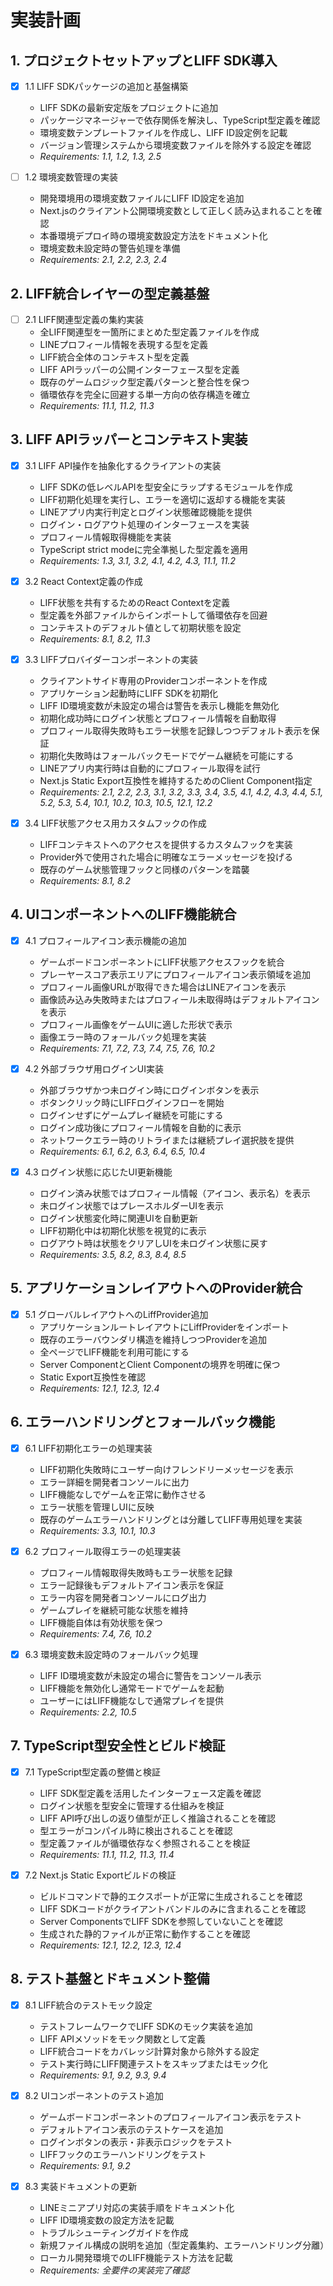 # 実装計画

## 1. プロジェクトセットアップとLIFF SDK導入

- [x] 1.1 LIFF SDKパッケージの追加と基盤構築
  - LIFF SDKの最新安定版をプロジェクトに追加
  - パッケージマネージャーで依存関係を解決し、TypeScript型定義を確認
  - 環境変数テンプレートファイルを作成し、LIFF ID設定例を記載
  - バージョン管理システムから環境変数ファイルを除外する設定を確認
  - _Requirements: 1.1, 1.2, 1.3, 2.5_

- [ ] 1.2 環境変数管理の実装
  - 開発環境用の環境変数ファイルにLIFF ID設定を追加
  - Next.jsのクライアント公開環境変数として正しく読み込まれることを確認
  - 本番環境デプロイ時の環境変数設定方法をドキュメント化
  - 環境変数未設定時の警告処理を準備
  - _Requirements: 2.1, 2.2, 2.3, 2.4_

## 2. LIFF統合レイヤーの型定義基盤

- [ ] 2.1 LIFF関連型定義の集約実装
  - 全LIFF関連型を一箇所にまとめた型定義ファイルを作成
  - LINEプロフィール情報を表現する型を定義
  - LIFF統合全体のコンテキスト型を定義
  - LIFF APIラッパーの公開インターフェース型を定義
  - 既存のゲームロジック型定義パターンと整合性を保つ
  - 循環依存を完全に回避する単一方向の依存構造を確立
  - _Requirements: 11.1, 11.2, 11.3_

## 3. LIFF APIラッパーとコンテキスト実装

- [x] 3.1 LIFF API操作を抽象化するクライアントの実装
  - LIFF SDKの低レベルAPIを型安全にラップするモジュールを作成
  - LIFF初期化処理を実行し、エラーを適切に返却する機能を実装
  - LINEアプリ内実行判定とログイン状態確認機能を提供
  - ログイン・ログアウト処理のインターフェースを実装
  - プロフィール情報取得機能を実装
  - TypeScript strict modeに完全準拠した型定義を適用
  - _Requirements: 1.3, 3.1, 3.2, 4.1, 4.2, 4.3, 11.1, 11.2_

- [x] 3.2 React Context定義の作成
  - LIFF状態を共有するためのReact Contextを定義
  - 型定義を外部ファイルからインポートして循環依存を回避
  - コンテキストのデフォルト値として初期状態を設定
  - _Requirements: 8.1, 8.2, 11.3_

- [x] 3.3 LIFFプロバイダーコンポーネントの実装
  - クライアントサイド専用のProviderコンポーネントを作成
  - アプリケーション起動時にLIFF SDKを初期化
  - LIFF ID環境変数が未設定の場合は警告を表示し機能を無効化
  - 初期化成功時にログイン状態とプロフィール情報を自動取得
  - プロフィール取得失敗時もエラー状態を記録しつつデフォルト表示を保証
  - 初期化失敗時はフォールバックモードでゲーム継続を可能にする
  - LINEアプリ内実行時は自動的にプロフィール取得を試行
  - Next.js Static Export互換性を維持するためのClient Component指定
  - _Requirements: 2.1, 2.2, 2.3, 3.1, 3.2, 3.3, 3.4, 3.5, 4.1, 4.2, 4.3, 4.4, 5.1, 5.2, 5.3, 5.4, 10.1, 10.2, 10.3, 10.5, 12.1, 12.2_

- [x] 3.4 LIFF状態アクセス用カスタムフックの作成
  - LIFFコンテキストへのアクセスを提供するカスタムフックを実装
  - Provider外で使用された場合に明確なエラーメッセージを投げる
  - 既存のゲーム状態管理フックと同様のパターンを踏襲
  - _Requirements: 8.1, 8.2_

## 4. UIコンポーネントへのLIFF機能統合

- [x] 4.1 プロフィールアイコン表示機能の追加
  - ゲームボードコンポーネントにLIFF状態アクセスフックを統合
  - プレーヤースコア表示エリアにプロフィールアイコン表示領域を追加
  - プロフィール画像URLが取得できた場合はLINEアイコンを表示
  - 画像読み込み失敗時またはプロフィール未取得時はデフォルトアイコンを表示
  - プロフィール画像をゲームUIに適した形状で表示
  - 画像エラー時のフォールバック処理を実装
  - _Requirements: 7.1, 7.2, 7.3, 7.4, 7.5, 7.6, 10.2_

- [x] 4.2 外部ブラウザ用ログインUI実装
  - 外部ブラウザかつ未ログイン時にログインボタンを表示
  - ボタンクリック時にLIFFログインフローを開始
  - ログインせずにゲームプレイ継続を可能にする
  - ログイン成功後にプロフィール情報を自動的に表示
  - ネットワークエラー時のリトライまたは継続プレイ選択肢を提供
  - _Requirements: 6.1, 6.2, 6.3, 6.4, 6.5, 10.4_

- [x] 4.3 ログイン状態に応じたUI更新機能
  - ログイン済み状態ではプロフィール情報（アイコン、表示名）を表示
  - 未ログイン状態ではプレースホルダーUIを表示
  - ログイン状態変化時に関連UIを自動更新
  - LIFF初期化中は初期化状態を視覚的に表示
  - ログアウト時は状態をクリアしUIを未ログイン状態に戻す
  - _Requirements: 3.5, 8.2, 8.3, 8.4, 8.5_

## 5. アプリケーションレイアウトへのProvider統合

- [x] 5.1 グローバルレイアウトへのLiffProvider追加
  - アプリケーションルートレイアウトにLiffProviderをインポート
  - 既存のエラーバウンダリ構造を維持しつつProviderを追加
  - 全ページでLIFF機能を利用可能にする
  - Server ComponentとClient Componentの境界を明確に保つ
  - Static Export互換性を確認
  - _Requirements: 12.1, 12.3, 12.4_

## 6. エラーハンドリングとフォールバック機能

- [x] 6.1 LIFF初期化エラーの処理実装
  - LIFF初期化失敗時にユーザー向けフレンドリーメッセージを表示
  - エラー詳細を開発者コンソールに出力
  - LIFF機能なしでゲームを正常に動作させる
  - エラー状態を管理しUIに反映
  - 既存のゲームエラーハンドリングとは分離してLIFF専用処理を実装
  - _Requirements: 3.3, 10.1, 10.3_

- [x] 6.2 プロフィール取得エラーの処理実装
  - プロフィール情報取得失敗時もエラー状態を記録
  - エラー記録後もデフォルトアイコン表示を保証
  - エラー内容を開発者コンソールにログ出力
  - ゲームプレイを継続可能な状態を維持
  - LIFF機能自体は有効状態を保つ
  - _Requirements: 7.4, 7.6, 10.2_

- [x] 6.3 環境変数未設定時のフォールバック処理
  - LIFF ID環境変数が未設定の場合に警告をコンソール表示
  - LIFF機能を無効化し通常モードでゲームを起動
  - ユーザーにはLIFF機能なしで通常プレイを提供
  - _Requirements: 2.2, 10.5_

## 7. TypeScript型安全性とビルド検証

- [x] 7.1 TypeScript型定義の整備と検証
  - LIFF SDK型定義を活用したインターフェース定義を確認
  - ログイン状態を型安全に管理する仕組みを検証
  - LIFF API呼び出しの返り値型が正しく推論されることを確認
  - 型エラーがコンパイル時に検出されることを確認
  - 型定義ファイルが循環依存なく参照されることを検証
  - _Requirements: 11.1, 11.2, 11.3, 11.4_

- [x] 7.2 Next.js Static Exportビルドの検証
  - ビルドコマンドで静的エクスポートが正常に生成されることを確認
  - LIFF SDKコードがクライアントバンドルのみに含まれることを確認
  - Server ComponentsでLIFF SDKを参照していないことを確認
  - 生成された静的ファイルが正常に動作することを確認
  - _Requirements: 12.1, 12.2, 12.3, 12.4_

## 8. テスト基盤とドキュメント整備

- [x] 8.1 LIFF統合のテストモック設定
  - テストフレームワークでLIFF SDKのモック実装を追加
  - LIFF APIメソッドをモック関数として定義
  - LIFF統合コードをカバレッジ計算対象から除外する設定
  - テスト実行時にLIFF関連テストをスキップまたはモック化
  - _Requirements: 9.1, 9.2, 9.3, 9.4_

- [x] 8.2 UIコンポーネントのテスト追加
  - ゲームボードコンポーネントのプロフィールアイコン表示をテスト
  - デフォルトアイコン表示のテストケースを追加
  - ログインボタンの表示・非表示ロジックをテスト
  - LIFFフックのエラーハンドリングをテスト
  - _Requirements: 9.1, 9.2_

- [x] 8.3 実装ドキュメントの更新
  - LINEミニアプリ対応の実装手順をドキュメント化
  - LIFF ID環境変数の設定方法を記載
  - トラブルシューティングガイドを作成
  - 新規ファイル構成の説明を追加（型定義集約、エラーハンドリング分離）
  - ローカル開発環境でのLIFF機能テスト方法を記載
  - _Requirements: 全要件の実装完了確認_

